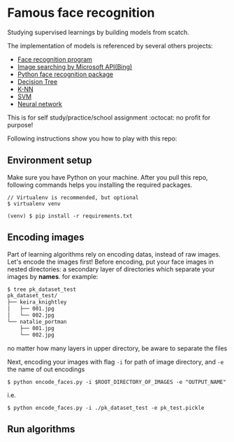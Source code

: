 # Famous face recognition

Studying supervised learnings by building models from scatch.

The implementation of models is referenced by several others projects:
- [Face recognition program](https://www.pyimagesearch.com/2018/06/18/face-recognition-with-opencv-python-and-deep-learning/)
- [Image searching by Microsoft API(Bing)](https://www.pyimagesearch.com/2018/04/09/how-to-quickly-build-a-deep-learning-image-dataset/)
- [Python face recognition package](https://github.com/ageitgey/face_recognition)
- [Decision Tree](https://scikit-learn.org/stable/modules/tree.html)
- [K-NN](https://github.com/ageitgey/face_recognition/blob/master/examples/face_recognition_knn.py)
- [SVM](https://github.com/ahhda/Face-Recogntion)
- [Neural network](https://github.com/amenglong/face_recognition_cnn)

This is for self study/practice/school assignment :octocat: no profit for purpose!

Following instructions show you how to play with this repo:

## Environment setup
Make sure you have Python on your machine.
After you pull this repo, following commands helps you installing the required packages.

```
// Virtualenv is recommended, but optional
$ virtualenv venv

(venv) $ pip install -r requirements.txt
```
## Encoding images
Part of learning algorithms rely on encoding datas, instead of raw images. Let's encode the images first!
Before encoding, put your face images in nested directories: a secondary layer of directories which separate your images by **names**.
for example:
```bash
$ tree pk_dataset_test
pk_dataset_test/
├── keira_knightley
│   ├── 001.jpg
│   └── 002.jpg
└── natalie_portman
    ├── 001.jpg
    └── 002.jpg
```
no matter how many layers in upper directory, be aware to separate the files 

Next, encoding your images with flag `-i` for path of image directory, and `-e` the name of out encodings
```
$ python encode_faces.py -i $ROOT_DIRECTORY_OF_IMAGES -e "OUTPUT_NAME"
```
i.e. 
```
$ python encode_faces.py -i ./pk_dataset_test -e pk_test.pickle
```


## Run algorithms
